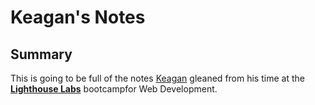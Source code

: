 # Keagan's Notes

## Summary

This is going to be full of the notes [Keagan](https://github.com/Ibirn) gleaned from his time at the <strong>[Lighthouse Labs](https://www.lighthouselabs.ca/)</strong>  bootcampfor Web Development.